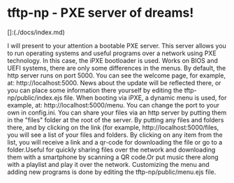 # tftp-np - PXE server of dreams!  
[]:(./docs/index.md)
 
I will present to your attention a bootable PXE server. This server allows you to run operating systems and useful programs over a network using PXE technology.
In this case, the iPXE bootloader is used. Works on BIOS and UEFI systems, there are only some differences in the menus.
By default, the http server runs on port 5000.
You can see the welcome page, for example, at: http://localhost:5000. News about the update will be reflected there, or you can place some information there yourself by editing the tftp-np/public/index.ejs file.
When booting via iPXE, a dynamic menu is used, for example, at: http://localhost:5000/menu. You can change the port to your own in config.ini.
You can share your files via an http server by putting them in the "files" folder at the root of the server. By putting any files and folders there, and by clicking on the link (for example, http://localhost:5000/files, you will see a list of your files and folders. By clicking on any item from the list, you will receive a link and a qr-code for downloading the file or go to a folder.Useful for quickly sharing files over the network and downloading them with a smartphone by scanning a QR code.Or put music there along with a playlist and play it over the network.
Customizing the menu and adding new programs is done by editing the tftp-np/public/menu.ejs file.
